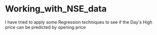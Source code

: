 # Working_with_NSE_data
I have tried to apply some Regression techniques to see if the Day's High price can be predicted by opening price
